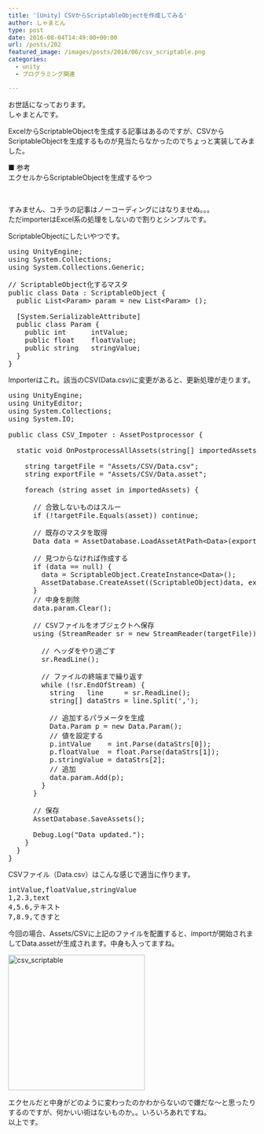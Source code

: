 ```yaml
---
title: '[Unity] CSVからScriptableObjectを作成してみる'
author: しゃまとん
type: post
date: 2016-08-04T14:49:00+00:00
url: /posts/202
featured_image: /images/posts/2016/06/csv_scriptable.png
categories:
  - unity
  - プログラミング関連

---
```

お世話になっております。  
しゃまとんです。

ExcelからScriptableObjectを生成する記事はあるのですが、CSVからScriptableObjectを生成するものが見当たらなかったのでちょっと実装してみました。

■ 参考  
エクセルからScriptableObjectを生成するやつ



&nbsp;

すみません、コチラの記事はノーコーディングにはなりませぬ。。。  
ただimporterはExcel系の処理をしないので割りとシンプルです。

ScriptableObjectにしたいやつです。

<pre class="brush: csharp; gutter: true">using UnityEngine;
using System.Collections;
using System.Collections.Generic;

// ScriptableObject化するマスタ
public class Data : ScriptableObject { 
  public List&lt;Param&gt; param = new List&lt;Param&gt; ();

  [System.SerializableAttribute]
  public class Param {
    public int      intValue;
    public float    floatValue;
    public string   stringValue;
  }
}</pre>

Importerはこれ。該当のCSV(Data.csv)に変更があると、更新処理が走ります。

<pre class="brush: csharp; gutter: true">using UnityEngine;
using UnityEditor;
using System.Collections;
using System.IO;

public class CSV_Impoter : AssetPostprocessor {

  static void OnPostprocessAllAssets(string[] importedAssets, string[] deletedAssets, string[] movedAssets, string[] movedFromAssetPaths) {

    string targetFile = "Assets/CSV/Data.csv";
    string exportFile = "Assets/CSV/Data.asset";

    foreach (string asset in importedAssets) {

      // 合致しないものはスルー
      if (!targetFile.Equals(asset)) continue;

      // 既存のマスタを取得
      Data data = AssetDatabase.LoadAssetAtPath&lt;Data&gt;(exportFile);

      // 見つからなければ作成する
      if (data == null) {
        data = ScriptableObject.CreateInstance&lt;Data&gt;();
        AssetDatabase.CreateAsset((ScriptableObject)data, exportFile);
      }
      // 中身を削除
      data.param.Clear();

      // CSVファイルをオブジェクトへ保存
      using (StreamReader sr = new StreamReader(targetFile)) {

        // ヘッダをやり過ごす
        sr.ReadLine();

        // ファイルの終端まで繰り返す
        while (!sr.EndOfStream) {
          string   line     = sr.ReadLine();
          string[] dataStrs = line.Split(',');

          // 追加するパラメータを生成
          Data.Param p = new Data.Param();
          // 値を設定する
          p.intValue    = int.Parse(dataStrs[0]);
          p.floatValue  = float.Parse(dataStrs[1]);
          p.stringValue = dataStrs[2];
          // 追加
          data.param.Add(p);
        }
      }

      // 保存
      AssetDatabase.SaveAssets();

      Debug.Log("Data updated.");
    }
  }
}</pre>

CSVファイル（Data.csv）はこんな感じで適当に作ります。

<pre class="brush: text; gutter: true">intValue,floatValue,stringValue
1,2.3,text
4,5.6,テキスト
7,8.9,てきすと</pre>

今回の場合、Assets/CSVに上記のファイルを配置すると、importが開始されましてData.assetが生成されます。中身も入ってますね。

[<img src="https://shamaton.orz.hm/blog/images/posts/2016/06/csv_scriptable.png" alt="csv_scriptable" width="278" height="275" class="aligncenter size-full wp-image-204" />][1]

エクセルだと中身がどのように変わったのかわからないので嫌だな〜と思ったりするのですが、何かいい術はないものか。。いろいろあれですね。  
以上です。

&nbsp;

 [1]: https://shamaton.orz.hm/blog/images/posts/2016/06/csv_scriptable.png